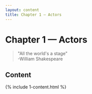 ```yaml
---
layout: content
title: Chapter 1 – Actors
---
```



# Chapter 1 &mdash; Actors

> "All the world's a stage"  
> -William Shakespeare

## Content

{% include 1-content.html %}
